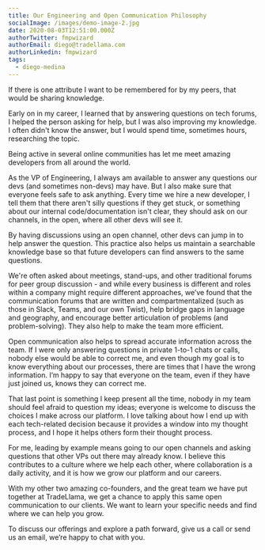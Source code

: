 ```yaml
---
title: Our Engineering and Open Communication Philosophy
socialImage: /images/demo-image-2.jpg
date: 2020-08-03T12:51:00.000Z
authorTwitter: fmpwizard
authorEmail: diego@tradellama.com
authorLinkedin: fmpwizard
tags:
  - diego-medina
---
```

If there is one attribute I want to be remembered for by my peers, that would be sharing knowledge.

Early on in my career, I learned that by answering questions on tech forums, I helped the person asking for help, but I was also improving my knowledge. I often didn't know the answer, but I would spend time, sometimes hours, researching the topic.

Being active in several online communities has let me meet amazing developers from all around the world.

As the VP of Engineering, I always am available to answer any questions our devs (and sometimes non-devs) may have. But I also make sure that everyone feels safe to ask anything. Every time we hire a new developer, I tell them that there aren't silly questions if they get stuck, or something about our internal code/documentation isn't clear, they should ask on our channels, in the open, where all other devs will see it.

By having discussions using an open channel, other devs can jump in to help answer the question. This practice also helps us maintain a searchable knowledge base so that future developers can find answers to the same questions.

We're often asked about meetings, stand-ups, and other traditional forums for peer group discussion - and while every business is different and roles within a company might require different approaches, we’ve found that the communication forums that are written and compartmentalized (such as those in Slack, Teams, and our own Twist), help bridge gaps in language and geography, and encourage better articulation of problems (and problem-solving). They also help to make the team more efficient.

Open communication also helps to spread accurate information across the team. If I were only answering questions in private 1-to-1 chats or calls, nobody else would be able to correct me, and even though my goal is to know everything about our processes, there are times that I have the wrong information. I’m happy to say that everyone on the team, even if they have just joined us, knows they can correct me.

That last point is something I keep present all the time, nobody in my team should feel afraid to question my ideas; everyone is welcome to discuss the choices I make across our platform. I love talking about how I end up with each tech-related decision because it provides a window into my thought process, and I hope it helps others form their thought process.

For me, leading by example means going to our open channels and asking questions that other VPs out there may already know. I believe this contributes to a culture where we help each other, where collaboration is a daily activity, and it is how we grow our platform and our careers.

With my other two amazing co-founders, and the great team we have put together at TradeLlama, we get a chance to apply this same open communication to our clients. We want to learn your specific needs and find where we can help you grow.

To discuss our offerings and explore a path forward, give us a call or send us an email, we’re happy to chat with you.